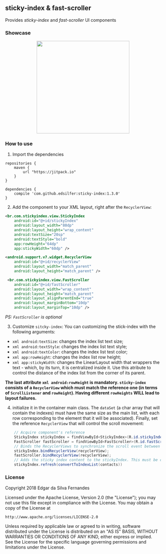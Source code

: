 ## sticky-index & fast-scroller
Provides _sticky-index_ and _fast-scroller_ UI components

### Showcase

<p align="center">
    <img src="art/vertical-demo.gif" align="center" width=300>
</p>

### How to use
1. Import the dependencies

```
repositories {
    maven {
        url "https://jitpack.io"
    }
}

dependencies {
    compile 'com.github.edsilfer:sticky-index:1.3.0'
}

```

2. Add the component to your XML layout, right after the `RecyclerView`:

```xml
<br.com.stickyindex.view.StickyIndex
    android:id="@+id/stickyIndex"
    android:layout_width="80dp"
    android:layout_height="wrap_content"
    android:textSize="20sp"
    android:textStyle="bold"
    app:rowHeight="64dp"
    app:stickyWidth="60dp" />

<android.support.v7.widget.RecyclerView
    android:id="@+id/recyclerView"
    android:layout_width="match_parent"
    android:layout_height="match_parent" />

 <br.com.stickyindex.view.FastScroller
    android:id="@+id/fastScroller"
    android:layout_width="wrap_content"
    android:layout_height="match_parent"
    android:layout_alignParentEnd="true"
    android:layout_marginBottom="10dp"
    android:layout_marginTop="10dp" />
```

_PS: `FastScroller` is optional_

3. Customize `sitcky-index`:
You can customizing the stick-index with the following arguments:
 * ```xml android:textSize```: changes the index list text size;
 * ```xml android:textStyle```: changes the index list text style;
 * ```xml android:textColor```: changes the index list test color;
 * ```xml app:rowHeight```: changes the index list row height;
 * ```xml app:stickyWidth```: changes the LinearLayout width that wrappers the text - which, by its turn, it is centralized inside it. Use this atribute to control the distance of the index list from the corner of its parent.

**The last attribute ```xml android:rowHeight``` is mandatory. `sticky-index` consists of a `RecyclerView` which must match the reference one (in terms of `ScrollListener` and `rowHeight`). Having different `rowHeights` WILL lead to layout failures.**

4. initialize it in the container main class. The `dataSet` (a char array that will contain the indexes) must have the same size as the main list, with each row corresponding to the element that it will be associated). Finally, set the reference `RecyclerView` that will control the scroll movement:

```java
    // Acquire component's reference
    StickyIndex stickyIndex = findViewById<StickyIndex>(R.id.stickyIndex);
    FastScroller fastScroller = findViewById<FastScroller>(R.id.fastScroller);
    // Binds the RecyclerViews to synchronize the scroll event between the them
    stickyIndex.bindRecyclerView(recyclerView);
    fastScroller.bindRecyclerView(recyclerView);
    // Adds the sticky index content to the stickyIndex. This must be called whenever the content changes
    stickyIndex.refresh(convertToIndexList(contacts))
```

### License
Copyright 2018 Edgar da Silva Fernandes

Licensed under the Apache License, Version 2.0 (the "License");
you may not use this file except in compliance with the License.
You may obtain a copy of the License at

    http://www.apache.org/licenses/LICENSE-2.0

Unless required by applicable law or agreed to in writing, software
distributed under the License is distributed on an "AS IS" BASIS,
WITHOUT WARRANTIES OR CONDITIONS OF ANY KIND, either express or implied.
See the License for the specific language governing permissions and
limitations under the License.

